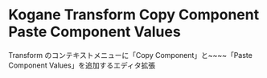 # Kogane Transform Copy Component Paste Component Values

Transform のコンテキストメニューに「Copy Component」と~~~~「Paste Component Values」を追加するエディタ拡張